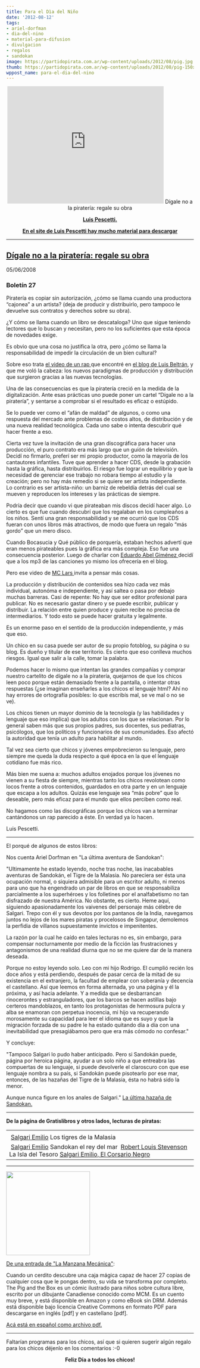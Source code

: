 ```yaml
---
title: Para el Dìa del Niño
date: '2012-08-12'
tags:
- ariel-dorfman
- dia-del-nino
- material-para-difusion
- divulgacion
- regalos
- sandokan
image: https://partidopirata.com.ar/wp-content/uploads/2012/08/pig.jpg
thumb: https://partidopirata.com.ar/wp-content/uploads/2012/08/pig-150x150.jpg
wppost_name: para-el-dia-del-nino
---
```


<center>
<iframe src="http://www.youtube.com/embed/8Cp45oxW3ZA" frameborder="0" width="420" height="315"></iframe>
Dí­gale no a la piraterí­a: regale su obra</center>
<p style="text-align: center;"><strong><a href="http://www.luispescetti.com/regale-su-obra/" target="_blank">Luis Pescetti.</a></strong></p>
<p style="text-align: center;"><strong><a href="http://www.luispescetti.com/" target="_blank">En el site de Luis Pescetti hay mucho material para descargar</a></strong></p>


<hr />

<div id="gutter"></div>
<h2><a title="Link directo a Dí­gale no a la piraterí­a: regale su obra" href="http://www.luispescetti.com/regale-su-obra/" rel="bookmark">Dí­gale no a la piraterí­a: regale su obra</a></h2>
05/06/2008
<h3>Boletín 27</h3>
Piratería es copiar sin autorización, ¿cómo se llama cuando una productora “cajonea” a un artista? (deja de producir y distribuirlo, pero tampoco le devuelve sus contratos y derechos sobre su obra).

¿Y cómo se llama cuando un libro se descataloga? Uno que sigue teniendo lectores que lo buscan y necesitan, pero no los suficientes que esta época de novedades exige.

Es obvio que una cosa no justifica la otra, pero ¿cómo se llama la responsabilidad de impedir la circulación de un bien cultural?

Sobre eso trata <a href="http://es.youtube.com/watch?v=2zTPDVkVFOs" target="_blank">el video de un rap </a>que encontré en <a href="http://www.luisbeltran.com/archivos/2006/06/baja-esta-cancion-download-this-song-en-espanol/" target="_blank">el blog de Luis Beltrán</a>, y que me voló la cabeza: los nuevos paradigmas de producción y distribución que surgieron gracias a las nuevas tecnologías.

Una de las consecuencias es que la piratería creció en la medida de la digitalización. Ante esas prácticas uno puede poner un cartel “Dígale no a la piratería”, y sentarse a comprobar si el resultado es eficaz o estúpido.

Se lo puede ver como el “afán de maldad” de algunos, o como una respuesta del mercado ante problemas de costos altos, de distribución y de una nueva realidad tecnológica.
Cada uno sabe o intenta descubrir qué hacer frente a eso.

Cierta vez tuve la invitación de una gran discográfica para hacer una producción, el puro contrato era más largo que un guión de televisión. Decidí no firmarlo, preferí ser mi propio productor, como la mayoría de los cantautores infantiles. Tuve que aprender a hacer CDS, desde la grabación hasta la gráfica, hasta distribuirlos. El riesgo fue lograr un equilibrio y que la necesidad de gerenciar ese trabajo no robara tiempo al estudio y la creación; pero no hay más remedio si se quiere ser artista independiente. Lo contrario es ser artista-niño: un barniz de rebeldía detrás del cual se mueven y reproducen los intereses y las prácticas de siempre.

Podría decir que cuando vi que pirateaban mis discos decidí hacer algo. Lo cierto es que fue cuando descubrí que los regalaban en los cumpleaños a los niños. Sentí una gran responsabilidad y se me ocurrió que los CDS fueran con unos libros más atractivos, de modo que fuera un regalo “más gordo” que un mero disco.

Cuando Bocasucia y Qué público de porquería, estaban hechos advertí que eran menos pirateables pues la gráfica era más compleja. Eso fue una consecuencia posterior. Luego de charlar con <a href="http://www.educared.org.ar/tamtam/" target="_blank">Eduardo Abel Giménez </a>decidí que a los mp3 de las canciones yo mismo los ofrecería en el blog.

Pero ese video de <a href="http://www.purevolume.com/mclars" target="_blank">MC Lars </a>invita a pensar más cosas.

La producción y distribución de contenidos sea hizo cada vez más individual, autonóma e independiente, y así saltea o pasa por debajo muchas barreras.
Casi de repente:
No hay que ser editor profesional para publicar.
No es necesario gastar dinero y se puede escribir, publicar y distribuir.
La relación entre quien produce y quien recibe no precisa de intermediarios.
Y todo esto se puede hacer gratuita y legalmente.

Es un enorme paso en el sentido de la producción independiente, y más que eso.

Un chico en su casa puede ser autor de su propio fotoblog, su página o su blog. Es dueño y titular de ese territorio.
Es cierto que eso conlleva muchos riesgos. Igual que salir a la calle, tomar la palabra.

Podemos hacer lo mismo que intentan las grandes compañías y comprar nuestro cartelito de dígale no a la piratería, quejarnos de que los chicos leen poco porque están demasiado frente a la pantalla, o intentar otras respuestas (¿se imaginan enseñarles a los chicos el lenguaje html? Ahí no hay errores de ortografía posibles: lo que escribís mal, se ve mal o no se ve).

Los chicos tienen un mayor dominio de la tecnología (y las habilidades y lenguaje que eso implica) que los adultos con los que se relacionan. Por lo general saben más que sus propios padres, sus docentes, sus pediatras, psicólogos, que los políticos y funcionarios de sus comunidades. Eso afectó la autoridad que tenía un adulto para habilitar al mundo.

Tal vez sea cierto que chicos y jóvenes empobrecieron su lenguaje, pero siempre me queda la duda respecto a qué época en la que el lenguaje cotidiano fue más rico.

Más bien me suena a: muchos adultos enojados porque los jóvenes no vienen a su fiesta de siempre, mientras tanto los chicos revolotean como locos frente a otros contenidos, guardados en otra parte y en un lenguaje que escapa a los adultos. Quizás ese lenguaje sea “más pobre” que lo deseable, pero más eficaz para el mundo que ellos perciben como real.

No hagamos como las discográficas porque los chicos van a terminar cantándonos un rap parecido a éste. En verdad ya lo hacen.

Luis Pescetti.

<hr />

El porqué de algunos de estos libros:

Nos cuenta Ariel Dorfman en "La última aventura de Sandokan":

"Ultimamente he estado leyendo, noche tras noche, las inacabables aventuras de Sandokán, el Tigre de la Malasia. No pareciera ser ésta una ocupación normal, o siquiera admisible para un escritor adulto, ni menos para uno que ha engendrado un par de libros en que se responsabiliza parcialmente a los superhéroes y los folletines por el analfabetismo no tan disfrazado de nuestra América. No obstante, es cierto. Heme aquí, siguiendo apasionadamente los vaivenes del personaje más célebre de Salgari. Trepo con él y sus devotos por los pantanos de la India, navegamos juntos no lejos de los mares piratas y procelosos de Singapur, demolemos la perfidia de villanos supuestamente invictos e impenitentes.

La razón por la cual he caído en tales lecturas no es, sin embargo, para compensar nocturnamente por medio de la ficción las frustraciones y antagonismos de una realidad diurna que no se me quiere dar de la manera deseada.

Porque no estoy leyendo solo. Leo con mi hijo Rodrigo. El cumplió recién los doce años y está perdiendo, después de pasar cerca de la mitad de su existencia en el extranjero, la facultad de emplear con soberanía y decencia el castellano. Así que leemos en forma alternada, yo una página y él la próxima, y así hacia adelante. Y a medida que se desbarrancan rinocerontes y estranguladores, que los barcos se hacen astillas bajo certeros mandoblazos, en tanto los protagonistas de hermosura pulcra y alba se enamoran con perpetua inocencia, mi hijo va recuperando morosamente su capacidad para leer el idioma que es suyo y que la migración forzada de su padre le ha estado quitando día a día con una inevitabilidad que presagiábamos pero que era más cómodo no confesar."

Y concluye:

"Tampoco Salgari lo pudo haber anticipado. Pero si Sandokán puede, página por heroica página, ayudar a un solo niño a que entreabra las compuertas de su lenguaje, si puede devolverle el claroscuro con que ese lenguaje nombra a su país, si Sandokán puede pisotearlo por ese mar, entonces, de las hazañas del Tigre de la Malasia, ésta no habrá sido la menor.

Aunque nunca figure en los anales de Salgari."
<a href="http://www.bibliotheka.org/?/ver/40251" target="_blank">La última hazaña de Sandokan.</a>

<hr />

<span style="font-weight: bold;">De la página de Gratislibros y otros lados, lecturas de piratas:</span>
<table width="298" border="0" cellspacing="3" cellpadding="1">
<tbody>
<tr>
<td></td>
</tr>
<tr>
<td class="o"><img src="http://www.escolar.com/images/download/download.gif" alt="" /> <a class="p" href="http://www.gratislibros.com.ar/dl1A.php?file=Salgari%20Emilio%20-%20Los%20tigres%20de%20la%20Malasia.zip" target="_blank">Salgari Emilio</a>
Los tigres de la Malasia</td>
</tr>
<tr>
<td><img src="http://www.escolar.com/images/download/download.gif" alt="" /> <a class="q" href="http://www.gratislibros.com.ar/dl1A.php?file=Salgari%20Emilio%20-%20Sandokan%20el%20rey%20del%20mar.zip" target="_blank">Salgari Emilio</a>
Sandokan el rey del mar
<img src="http://www.escolar.com/images/download/download.gif" alt="" /> <a class="q" href="http://www.gratislibros.com.ar/dl1A.php?file=Robert%20Louis%20Stevenson%20-%20La%20Isla%20del%20Tesoro.zip" target="_blank">Robert Louis Stevenson</a>
La Isla del Tesoro
<a href="http://www.bibliotheka.org/?/ver/8744" target="_blank">Salgari Emilio, El Corsario Negro</a></td>
</tr>
</tbody>
</table>

<hr />

<a href="https://partidopirata.com.ar/wp-content/uploads/2012/08/pig.jpg"><img class="alignright size-full wp-image-5903" title="pig" src="https://partidopirata.com.ar/wp-content/uploads/2012/08/pig.jpg" alt="" width="225" height="225" /></a>

<a href="http://www.manzanamecanica.org/2009/02/un_comic_para_ninos_sobre_cultura_libre.html" target="_blank">De una entrada de "La Manzana Mecánica"</a>:

Cuando un cerdito descubre una caja mágica capaz de hacer 27 copias de cualquier cosa que le pongas dentro, su vida se transforma por completo. The Pig and the Box es un cómic ilustrado para niños sobre cultura libre, escrito por un dibujante Canadiense conocido como MCM. Es un cuento muy breve, y está disponible en Amazon y como eBook sin DRM. Además está disponible bajo licencia Creative Commons en formato PDF para descargarse en inglés [pdf] y en castellano [pdf].

<a href="http://www.misol.org.ar/wp-content/uploads/libros/Pig_and_the_Box_Spanish.pdf" target="_blank">Acá está en español como archivo pdf.</a>

<hr />

Faltarían programas para los chicos, así que si quieren sugerir algún regalo para los chicos déjenlo en los comentarios :-0
<p style="text-align: center;"></p>
<p style="text-align: center;"><strong>Feliz Día a todos los chicos!</strong></p>
